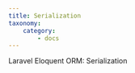```yaml
---
title: Serialization
taxonomy:
    category:
        - docs
---
```


Laravel Eloquent ORM: Serialization